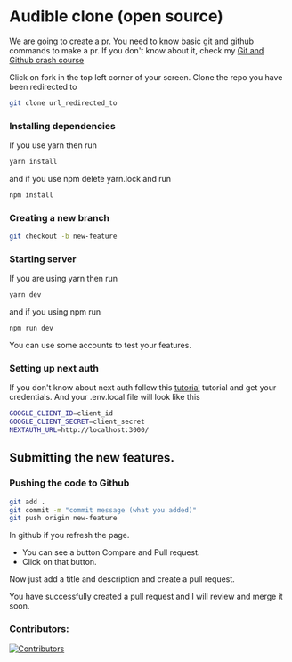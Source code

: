 # Audible clone (open source)

We are going to create a pr. You need to know basic git and github commands to make a pr. If you don't know about it, check my [Git and Github crash course](https://medium.com/geekculture/git-and-github-crash-course-b44f4885ff66 "Git and Github crash course")

Click on fork in the top left corner of your screen. Clone the repo you have been redirected to

```bash
git clone url_redirected_to
```

### Installing dependencies

If you use yarn then run

```bash
yarn install
```

and if you use npm delete yarn.lock and run

```bash
npm install
```

### Creating a new branch

```bash
git checkout -b new-feature
```

### Starting server

If you are using yarn then run

```bash
yarn dev
```

and if you using npm run

```bash
npm run dev
```

You can use some accounts to test your features.


### Setting up next auth

If you don't know about next auth follow this
[tutorial](https://medium.com/geekculture/why-and-how-to-get-started-with-next-auth-61740558b45b "Next auth crash course")
tutorial and get your credentials.
And your .env.local file will look like this

```bash
GOOGLE_CLIENT_ID=client_id
GOOGLE_CLIENT_SECRET=client_secret
NEXTAUTH_URL=http://localhost:3000/
```
## Submitting the new features.
### Pushing the code to Github

```bash
git add .
git commit -m "commit message (what you added)"
git push origin new-feature
```

In github if you refresh the page.

- You can see a button Compare and Pull request.
- Click on that button.

Now just add a title and description and create a pull request.

You have successfully created a pull request and I will review and merge it soon.


### Contributors:

[
    ![Contributors](https://contrib.rocks/image?repo=avneesh0612/audible)
](https://github.com/avneesh0612/audible/graphs/contributors)
